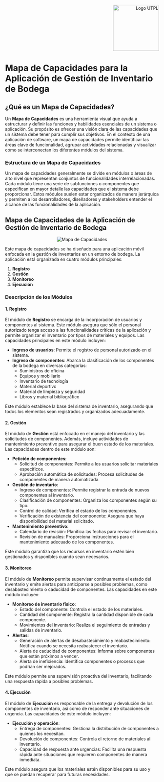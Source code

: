 <p align="right">
  <img src="https://i.postimg.cc/13qQdqZs/utpllogo.png" alt="Logo UTPL" width="150"/>
</p>


# Mapa de Capacidades para la Aplicación de Gestión de Inventario de Bodega

## ¿Qué es un Mapa de Capacidades?

Un **Mapa de Capacidades** es una herramienta visual que ayuda a estructurar y definir las funciones y habilidades esenciales de un sistema o aplicación. Su propósito es ofrecer una visión clara de las capacidades que un sistema debe tener para cumplir sus objetivos. En el contexto de una aplicación de software, un mapa de capacidades permite identificar las áreas clave de funcionalidad, agrupar actividades relacionadas y visualizar cómo se interconectan los diferentes módulos del sistema.

### Estructura de un Mapa de Capacidades

Un mapa de capacidades generalmente se divide en módulos o áreas de alto nivel que representan conjuntos de funcionalidades interrelacionadas. Cada módulo tiene una serie de subfunciones o componentes que especifican en mayor detalle las capacidades que el sistema debe proporcionar. Estos módulos suelen estar organizados de manera jerárquica y permiten a los desarrolladores, diseñadores y stakeholders entender el alcance de las funcionalidades de la aplicación.

## Mapa de Capacidades de la Aplicación de Gestión de Inventario de Bodega

<p align="center">
  <img src="https://i.postimg.cc/KzcK22FG/Mapa-de-Capacidades.png" alt="Mapa de Capacidades"/>
</p>

Este mapa de capacidades se ha diseñado para una aplicación móvil enfocada en la gestión de inventarios en un entorno de bodega. La aplicación está organizada en cuatro módulos principales:

1. **Registro**
2. **Gestión**
3. **Monitoreo**
4. **Ejecución**

### Descripción de los Módulos

#### 1. Registro

El módulo de **Registro** se encarga de la incorporación de usuarios y componentes al sistema. Este módulo asegura que sólo el personal autorizado tenga acceso a las funcionalidades críticas de la aplicación y permite organizar el inventario por tipos de materiales y equipos. Las capacidades principales en este módulo incluyen:

- **Ingreso de usuarios**: Permite el registro de personal autorizado en el sistema.
- **Ingreso de componentes**: Abarca la clasificación de los componentes de la bodega en diversas categorías:
  - Suministros de oficina
  - Equipos y mobiliario
  - Inventario de tecnología
  - Material deportivo
  - Material de limpieza y seguridad
  - Libros y material bibliográfico

Este módulo establece la base del sistema de inventario, asegurando que todos los elementos sean registrados y organizados adecuadamente.

#### 2. Gestión

El módulo de **Gestión** está enfocado en el manejo del inventario y las solicitudes de componentes. Además, incluye actividades de mantenimiento preventivo para asegurar el buen estado de los materiales. Las capacidades dentro de este módulo son:

- **Petición de componentes**:
  - Solicitud de componentes: Permite a los usuarios solicitar materiales específicos.
  - Aprobación automática de solicitudes: Procesa solicitudes de componentes de manera automatizada.
- **Gestión de inventario**:
  - Ingreso de componentes: Permite registrar la entrada de nuevos componentes al inventario.
  - Clasificación de componentes: Organiza los componentes según su tipo.
  - Control de calidad: Verifica el estado de los componentes.
  - Verificación de existencia del componente: Asegura que haya disponibilidad del material solicitado.
- **Mantenimiento preventivo**:
  - Calendario de revisión: Planifica las fechas para revisar el inventario.
  - Revisión de manuales: Proporciona instrucciones para el mantenimiento adecuado de los componentes.

Este módulo garantiza que los recursos en inventario estén bien gestionados y disponibles cuando sean necesarios.

#### 3. Monitoreo

El módulo de **Monitoreo** permite supervisar continuamente el estado del inventario y emite alertas para anticiparse a posibles problemas, como desabastecimiento o caducidad de componentes. Las capacidades en este módulo incluyen:

- **Monitoreo de inventario físico**:
  - Estado del componente: Controla el estado de los materiales.
  - Cantidad del componente: Registra la cantidad disponible de cada componente.
  - Movimientos del inventario: Realiza el seguimiento de entradas y salidas de inventario.
- **Alertas**:
  - Generación de alertas de desabastecimiento y reabastecimiento: Notifica cuando se necesita reabastecer el inventario.
  - Alerta de caducidad de componentes: Informa sobre componentes que están próximos a vencer.
  - Alerta de ineficiencia: Identifica componentes o procesos que podrían ser mejorados.

Este módulo permite una supervisión proactiva del inventario, facilitando una respuesta rápida a posibles problemas.

#### 4. Ejecución

El módulo de **Ejecución** es responsable de la entrega y devolución de los componentes de inventario, así como de responder ante situaciones de urgencia. Las capacidades de este módulo incluyen:

- **Ejecución y operación**:
  - Entrega de componentes: Gestiona la distribución de componentes a quienes los necesitan.
  - Devolución de componentes: Controla el retorno de materiales al inventario.
  - Capacidad de respuesta ante urgencias: Facilita una respuesta rápida ante situaciones que requieren componentes de manera inmediata.

Este módulo asegura que los materiales estén disponibles para su uso y que se puedan recuperar para futuras necesidades.

